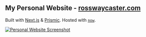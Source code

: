 ## My Personal Website - [rosswaycaster.com](https://rosswaycaster.com)

Built with [Next.js](https://github.com/zeit/next.js) & [Prismic](https://prismic.io). Hosted with [`now`](https://zeit.co/now).

[![Personal Website Screenshot](https://s8.postimg.cc/ly11wmw39/screenshot-gen.glitch.png)](https://rosswaycaster.com)
